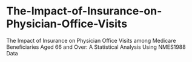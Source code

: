 # The-Impact-of-Insurance-on-Physician-Office-Visits
The Impact of Insurance on Physician Office Visits among Medicare Beneficiaries Aged 66  and Over: A Statistical Analysis Using NMES1988 Data
